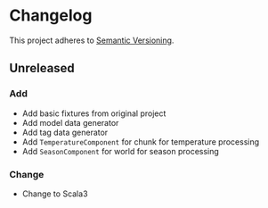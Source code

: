 # Changelog

This project adheres to [Semantic Versioning](https://semver.org/spec/v2.0.0.html).

## Unreleased

### Add

- Add basic fixtures from original project
- Add model data generator
- Add tag data generator
- Add `TemperatureComponent` for chunk for temperature processing
- Add `SeasonComponent` for world for season processing

### Change

- Change to Scala3

